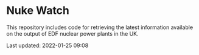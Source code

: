# Nuke Watch

This repository includes code for retrieving the latest information available on the output of EDF nuclear power plants in the UK.

Last updated: 2022-01-25 09:08